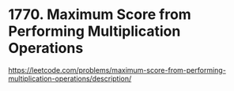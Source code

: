 # 1770. Maximum Score from Performing Multiplication Operations

https://leetcode.com/problems/maximum-score-from-performing-multiplication-operations/description/